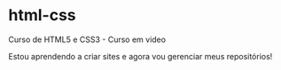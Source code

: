 # html-css
 Curso de HTML5 e CSS3 - Curso em video
 
 Estou aprendendo a criar sites e agora vou gerenciar meus repositórios!
